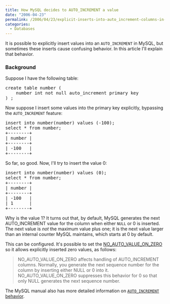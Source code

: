 ```yaml
---
title: How MySQL decides to AUTO_INCREMENT a value
date: "2006-04-23"
permalink: /2006/04/23/explicit-inserts-into-auto_increment-columns-in-mysql/
categories:
  - Databases
---
```

It is possible to explicitly insert values into an `AUTO_INCREMENT` in MySQL, but sometimes these inserts cause confusing behavior. In this article I'll explain that behavior.

### Background

Suppose I have the following table:

<pre>create table number (
    number int not null auto_increment primary key
) ;</pre>

Now suppose I insert some values into the primary key explicitly, bypassing the `AUTO_INCREMENT` feature:

<pre>insert into number(number) values (-100);
select * from number;
+--------+
| number |
+--------+
| -100   |
+--------+</pre>

So far, so good. Now, I'll try to insert the value 0:

<pre>insert into number(number) values (0);
select * from number;
+--------+
| number |
+--------+
| -100   |
| 1      |
+--------+</pre>

Why is the value 1? It turns out that, by default, MySQL generates the next AUTO_INCREMENT value for the column when either `NULL` or 0 is inserted. The next value is *not* the maximum value plus one; it is the next value larger than an internal counter MySQL maintains, which starts at 0 by default.

This can be configured. It's possible to set the [NO\_AUTO\_VALUE\_ON\_ZERO][1] so it allows explicitly inserted zero values, as follows: <blockquote cite="http://dev.mysql.com/doc/refman/5.0/en/server-sql-mode.html">
  <p>
    NO_AUTO_VALUE_ON_ZERO affects handling of AUTO_INCREMENT columns. Normally, you generate the next sequence number for the column by inserting either NULL or 0 into it. NO_AUTO_VALUE_ON_ZERO suppresses this behavior for 0 so that only NULL generates the next sequence number.
  </p>
</blockquote>

The MySQL manual also has more detailed information on [`AUTO_INCREMENT` behavior][2].

 [1]: http://dev.mysql.com/doc/refman/5.0/en/server-sql-mode.html
 [2]: http://dev.mysql.com/doc/refman/5.0/en/example-auto-increment.html

